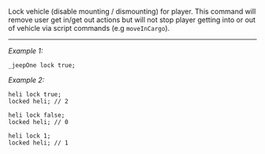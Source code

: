 Lock vehicle (disable mounting / dismounting) for player.
This command will remove user get in/get out actions but will not stop player getting into or out of vehicle via script commands (e.g `moveInCargo`).


---
*Example 1:*
```sqf
_jeepOne lock true;
```

*Example 2:*
```sqf
heli lock true;
locked heli; // 2

heli lock false;
locked heli; // 0

heli lock 1;
locked heli; // 1
```